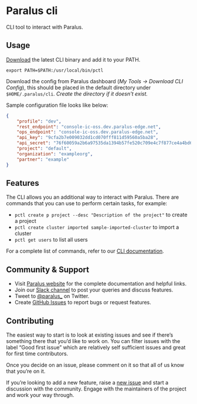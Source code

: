 # Paralus cli

CLI tool to interact with Paralus.

## Usage

[Download](https://github.com/paralus/cli/releases) the latest CLI binary and add it to your PATH.

`export PATH=$PATH:/usr/local/bin/pctl`

Download the config from Paralus dashboard (*My Tools -> Download CLI Config*), this should be placed in the default directory under `$HOME/.paralus/cli`. *Create the directory if it doesn't exist.*

Sample configuration file looks like below:

```json
{
    "profile": "dev",
    "rest_endpoint": "console-ic-oss.dev.paralus-edge.net",
    "ops_endpoint": "console-ic-oss.dev.paralus-edge.net",
    "api_key": "9cfa2b7e009032dd1cd070fff811d59560a5ba28",
    "api_secret": "76f60059a2b6a97535da1394b57fe520c709e4c7f877ce4a4bd665924f6ced11",
    "project": "default",
    "organization": "exampleorg",
    "partner": "example"
}
```

## Features

The CLI allows you an additional way to interact with Paralus. There are commands that you can use to perform certain tasks, for example:

- `pctl create p project --desc "Description of the project"` to create a project
- `pctl create cluster imported sample-imported-cluster` to import a cluster
- `pctl get users` to list all users

For a complete list of commands, refer to our [CLI documentation](https://www.paralus.io/docs/usage/cli).

## Community & Support

- Visit [Paralus website](https://paralus.io) for the complete documentation and helpful links.
- Join our [Slack channel](https://join.slack.com/t/paralus/shared_invite/zt-1a9x6y729-ySmAq~I3tjclEG7nDoXB0A) to post your queries and discuss features.
- Tweet to [@paralus_](https://twitter.com/paralus_/) on Twitter.
- Create [GitHub Issues](https://github.com/paralus/cli/issues) to report bugs or request features.

## Contributing

The easiest way to start is to look at existing issues and see if there’s something there that you’d like to work on. You can filter issues with the label “Good first issue” which are relatively self sufficient issues and great for first time contributors.

Once you decide on an issue, please comment on it so that all of us know that you’re on it.

If you’re looking to add a new feature, raise a [new issue](https://github.com/paralus/cli/issues) and start a discussion with the community. Engage with the maintainers of the project and work your way through.
